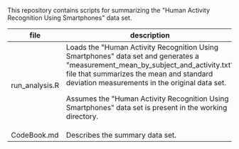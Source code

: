 This repository contains scripts for summarizing the "Human Activity Recognition Using Smartphones" data set.

| file           | description                                                                                                                                                                                                                                                                                                                             |
|----------------|-----------------------------------------------------------------------------------------------------------------------------------------------------------------------------------------------------------------------------------------------------------------------------------------------------------------------------------------|
| run_analysis.R | Loads the "Human Activity Recognition Using Smartphones" data set and generates a "measurement_mean_by_subject_and_activity.txt" file that summarizes the mean and standard deviation measurements in the original data set. <br> <p>Assumes the "Human Activity Recognition Using Smartphones" data set is present in the working directory. |
| CodeBook.md    | Describes the summary data set.                                                                                                                                                                                                                                                                                                         |

